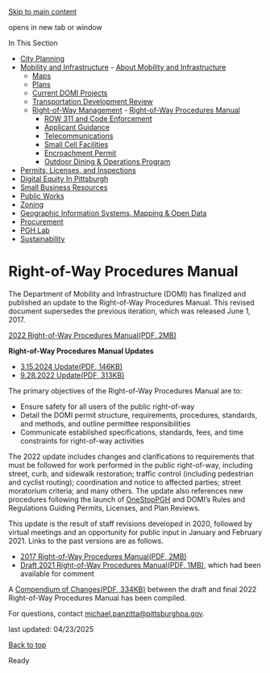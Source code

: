 [Skip to main content](https://www.pittsburghpa.gov/Business-Development/Mobility-and-Infrastructure/Right-of-Way-Management/Right-of-Way-Procedures-Manual#main-content)

opens in new tab or window

In This Section

- [City Planning](https://www.pittsburghpa.gov/Business-Development/City-Planning)
- [Mobility and Infrastructure](https://www.pittsburghpa.gov/Business-Development/Mobility-and-Infrastructure)  - [About Mobility and Infrastructure](https://www.pittsburghpa.gov/Business-Development/Mobility-and-Infrastructure/About-Mobility-and-Infrastructure)
  - [Maps](https://www.pittsburghpa.gov/Business-Development/Mobility-and-Infrastructure/Maps)
  - [Plans](https://www.pittsburghpa.gov/Business-Development/Mobility-and-Infrastructure/Plans)
  - [Current DOMI Projects](https://www.pittsburghpa.gov/Business-Development/Mobility-and-Infrastructure/Current-DOMI-Projects)
  - [Transportation Development Review](https://www.pittsburghpa.gov/Business-Development/Mobility-and-Infrastructure/Transportation-Development-Review)
  - [Right-of-Way Management](https://www.pittsburghpa.gov/Business-Development/Mobility-and-Infrastructure/Right-of-Way-Management)    - [Right-of-Way Procedures Manual](https://www.pittsburghpa.gov/Business-Development/Mobility-and-Infrastructure/Right-of-Way-Management/Right-of-Way-Procedures-Manual)
    - [ROW 311 and Code Enforcement](https://www.pittsburghpa.gov/Business-Development/Mobility-and-Infrastructure/Right-of-Way-Management/ROW-311-and-Code-Enforcement)
    - [Applicant Guidance](https://www.pittsburghpa.gov/Business-Development/Mobility-and-Infrastructure/Right-of-Way-Management/Applicant-Guidance)
    - [Telecommunications](https://www.pittsburghpa.gov/Business-Development/Mobility-and-Infrastructure/Right-of-Way-Management/Telecommunications)
    - [Small Cell Facilities](https://www.pittsburghpa.gov/Business-Development/Mobility-and-Infrastructure/Right-of-Way-Management/Small-Cell-Facilities)
    - [Encroachment Permit](https://www.pittsburghpa.gov/Business-Development/Mobility-and-Infrastructure/Right-of-Way-Management/Encroachment-Permit)
    - [Outdoor Dining & Operations Program](https://www.pittsburghpa.gov/Business-Development/Mobility-and-Infrastructure/Right-of-Way-Management/Outdoor-Dining-Operations-Program)
- [Permits, Licenses, and Inspections](https://www.pittsburghpa.gov/Business-Development/Permits-Licenses-and-Inspections)
- [Digital Equity In Pittsburgh](https://www.pittsburghpa.gov/Business-Development/Digital-Equity-In-Pittsburgh)
- [Small Business Resources](https://www.pittsburghpa.gov/Business-Development/Small-Business-Resources)
- [Public Works](https://www.pittsburghpa.gov/Business-Development/Public-Works)
- [Zoning](https://www.pittsburghpa.gov/Business-Development/Zoning)
- [Geographic Information Systems, Mapping & Open Data](https://www.pittsburghpa.gov/Business-Development/Geographic-Information-Systems-Mapping-Open-Data)
- [Procurement](https://www.pittsburghpa.gov/Business-Development/Procurement)
- [PGH Lab](https://www.pittsburghpa.gov/Business-Development/PGH-Lab)
- [Sustainability](https://www.pittsburghpa.gov/Business-Development/Sustainability)

# Right-of-Way Procedures Manual

The Department of Mobility and Infrastructure (DOMI) has finalized and published an update to the Right-of-Way Procedures Manual. This revised document supersedes the previous iteration, which was released June 1, 2017.

[2022 Right-of-Way Procedures Manual(PDF, 2MB)](https://www.pittsburghpa.gov/files/assets/city/v/1/domi/documents/policies-and-standards/17897_row_procedures_manual_2022_fin.pdf)

**Right-of-Way Procedures Manual Updates**

- [3.15.2024 Update(PDF, 146KB)](https://www.pittsburghpa.gov/files/assets/city/v/1/domi/documents/24484_memo_coarse_aggregate_trench_backfill_mar_2024_signed.pdf)
- [9.28.2022 Update(PDF, 313KB)](https://www.pittsburghpa.gov/files/assets/city/v/1/domi/documents/19346_sol_4.8.4_cold_patch_2022-kal.pdf)

The primary objectives of the Right-of-Way Procedures Manual are to:

- Ensure safety for all users of the public right-of-way
- Detail the DOMI permit structure, requirements, procedures, standards, and methods, and outline permittee responsibilities
- Communicate established specifications, standards, fees, and time constraints for right-of-way activities

The 2022 update includes changes and clarifications to requirements that must be followed for work performed in the public right-of-way, including street, curb, and sidewalk restoration; traffic control (including pedestrian and cyclist routing); coordination and notice to affected parties; street moratorium criteria; and many others. The update also references new procedures following the launch of [OneStopPGH](https://onestoppgh.pittsburghpa.gov/) and DOMI’s Rules and Regulations Guiding Permits, Licenses, and Plan Reviews.

This update is the result of staff revisions developed in 2020, followed by virtual meetings and an opportunity for public input in January and February 2021. Links to the past versions are as follows.

- [2017 Right-of-Way Procedures Manual(PDF, 2MB)](https://www.pittsburghpa.gov/files/assets/city/v/1/domi/documents/right_of_way_procedures_policy_manual_2017-06-01.pdf)
- [Draft 2021 Right-of-Way Procedures Manual(PDF, 1MB)](https://www.pittsburghpa.gov/files/assets/city/v/1/domi/documents/12991_row_procedures_manual_2021rev_draft.pdf), which had been available for comment

A [Compendium of Changes(PDF, 334KB)](https://www.pittsburghpa.gov/files/assets/city/v/1/domi/documents/17896_rowpm_rev_compendium_2022_fin.pdf) between the draft and final 2022 Right-of-Way Procedures Manual has been compiled.

For questions, contact [michael.panzitta@pittsburghpa.gov](mailto:michael.panzitta@pittsburghpa.gov).

last updated: 04/23/2025

[Back to top](https://www.pittsburghpa.gov/Business-Development/Mobility-and-Infrastructure/Right-of-Way-Management/Right-of-Way-Procedures-Manual#body-top)

Ready
